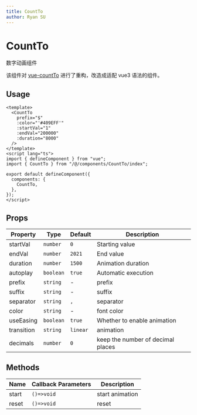 ```yaml
---
title: CountTo
author: Ryan SU
---
```


# CountTo

数字动画组件

该组件对 [vue-countTo](https://github.com/PanJiaChen/vue-countTo) 进行了重构，改造成适配 vue3 语法的组件。

## Usage

```vue
<template>
  <CountTo
    prefix="$"
    :color="'#409EFF'"
    :startVal="1"
    :endVal="200000"
    :duration="8000"
  />
</template>
<script lang="ts">
import { defineComponent } from "vue";
import { CountTo } from "/@/components/CountTo/index";

export default defineComponent({
  components: {
    CountTo,
  },
});
</script>
```

## Props

| Property   | Type      | Default  | Description                       |
| ---------- | --------- | -------- | --------------------------------- |
| startVal   | `number`  | `0`      | Starting value                    |
| endVal     | `number`  | `2021`   | End value                         |
| duration   | `number`  | `1500`   | Animation duration                |
| autoplay   | `boolean` | `true`   | Automatic execution               |
| prefix     | `string`  | -        | prefix                            |
| suffix     | `string`  | -        | suffix                            |
| separator  | `string`  | `,`      | separator                         |
| color      | `string`  | -        | font color                        |
| useEasing  | `boolean` | `true`   | Whether to enable animation       |
| transition | `string`  | `linear` | animation                         |
| decimals   | `number`  | `0`      | keep the number of decimal places |

## Methods

| Name  | Callback Parameters | Description     |
| ----- | ------------------- | --------------- |
| start | `()=>void`          | start animation |
| reset | `()=>void`          | reset           |
